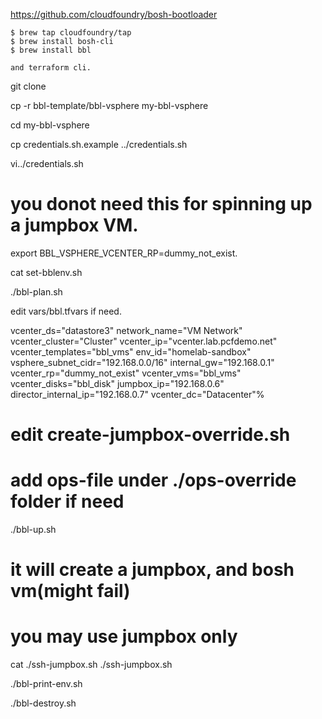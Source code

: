 

https://github.com/cloudfoundry/bosh-bootloader
```
$ brew tap cloudfoundry/tap
$ brew install bosh-cli
$ brew install bbl

and terraform cli.
```

git clone <THIS REPO>

cp -r bbl-template/bbl-vsphere my-bbl-vsphere

cd  my-bbl-vsphere

cp credentials.sh.example ../credentials.sh
  

vi../credentials.sh
  # you donot need this for spinning up a jumpbox VM.
  export BBL_VSPHERE_VCENTER_RP=dummy_not_exist. 
  
  
cat set-bblenv.sh

./bbl-plan.sh

edit vars/bbl.tfvars if need.

vcenter_ds="datastore3"
network_name="VM Network"
vcenter_cluster="Cluster"
vcenter_ip="vcenter.lab.pcfdemo.net"
vcenter_templates="bbl_vms"
env_id="homelab-sandbox"
vsphere_subnet_cidr="192.168.0.0/16"
internal_gw="192.168.0.1"
vcenter_rp="dummy_not_exist"
vcenter_vms="bbl_vms"
vcenter_disks="bbl_disk"
jumpbox_ip="192.168.0.6"
director_internal_ip="192.168.0.7"
vcenter_dc="Datacenter"%

  
# edit create-jumpbox-override.sh
# add ops-file under ./ops-override folder if need
  
./bbl-up.sh

# it will create a jumpbox, and bosh vm(might fail)
# you may use jumpbox only
 
cat ./ssh-jumpbox.sh
./ssh-jumpbox.sh
                                                      
./bbl-print-env.sh

./bbl-destroy.sh

```
